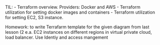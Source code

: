 TIL:
	- Terraform overview. Providers: Docker and AWS
	- Terraform utilization for setting docker images and containers
        - Terraform utilization for setting EC2, S3 instance. 
        

Homework: to write Terrafarm template for the given diagram from last lesson (2 e.a. EC2 instances on different regions in virtual private cloud, load balancer. Use Identiy and access mangement
